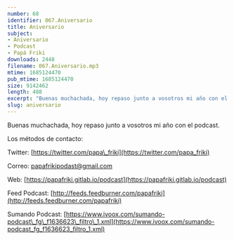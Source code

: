 ```yaml
---
number: 68
identifier: 067.Aniversario
title: Aniversario
subject:
- Aniversario
- Podcast
- Papá Friki
downloads: 2448
filename: 067.Aniversario.mp3
mtime: 1685124470
pub_mtime: 1685124470
size: 9142462
length: 488
excerpt: "Buenas muchachada, hoy repaso junto a vosotros mi año con el podcast.  \n\nLos métodos de contacto:  \n\nTwitter: [https://twitter.com/papa\\_friki](https://twitter.com/papa_friki)\n\nCorreo: [papafrikipodast@gmail.com](https://archive.org/details/papafrikipodast@gmail.com)\n\nWeb: [https://papafriki.gitlab.io/podcast](https://papafriki.gitlab.io/podcast)\n\nFeed Podcast: [http://feeds.feedburner.com/papafriki](http://feeds.feedburner.com/papafriki)\n\nSumando Podcast: [https://www.ivoox.com/sumando-podcast\\_fg\\_f1636623\\_filtro\\_1.xml](https://www.ivoox.com/sumando-podcast_fg_f1636623_filtro_1.xml)"
slug: aniversario
---
```

Buenas muchachada, hoy repaso junto a vosotros mi año con el podcast.

Los métodos de contacto:

Twitter: [https://twitter.com/papa\_friki](https://twitter.com/papa_friki)

Correo: [papafrikipodast@gmail.com](https://archive.org/details/papafrikipodast@gmail.com)

Web: [https://papafriki.gitlab.io/podcast](https://papafriki.gitlab.io/podcast)

Feed Podcast: [http://feeds.feedburner.com/papafriki](http://feeds.feedburner.com/papafriki)

Sumando Podcast: [https://www.ivoox.com/sumando-podcast\_fg\_f1636623\_filtro\_1.xml](https://www.ivoox.com/sumando-podcast_fg_f1636623_filtro_1.xml)